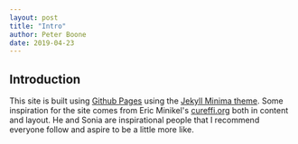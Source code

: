 ```yaml
---
layout: post
title: "Intro"
author: Peter Boone
date: 2019-04-23
---
```


## Introduction
This site is built using [Github Pages](https://pages.github.com/) using the [Jekyll Minima theme](https://github.com/jekyll/minima). Some inspiration for the site comes from Eric Minikel's [cureffi.org](http://www.cureffi.org) both in content and layout. He and Sonia are inspirational people that I recommend everyone follow and aspire to be a little more like.

